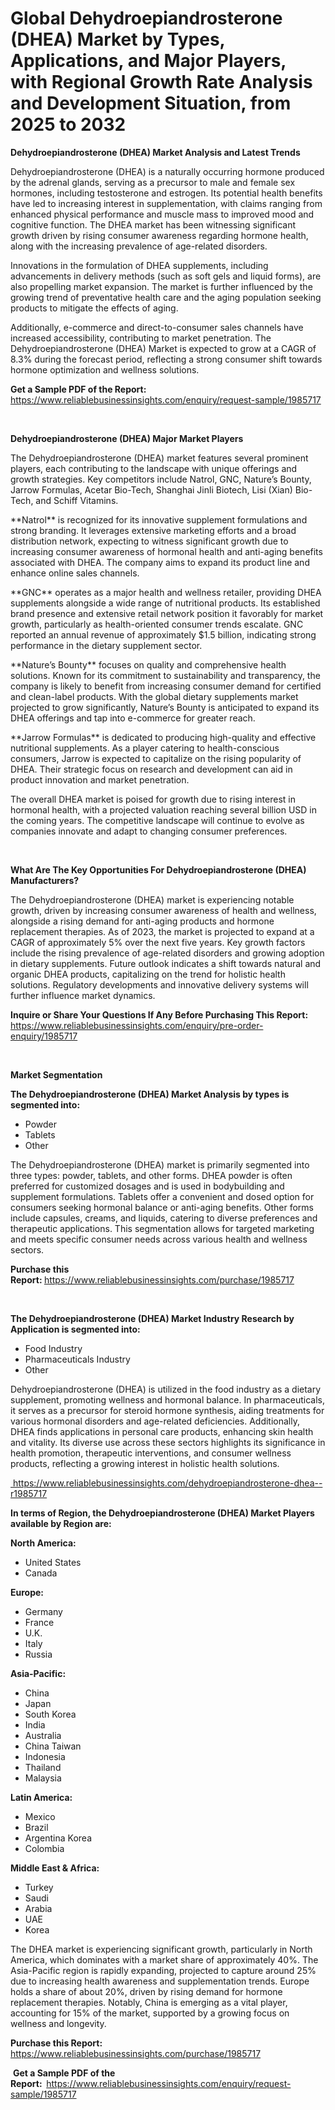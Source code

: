 <p><h1>Global Dehydroepiandrosterone (DHEA) Market by Types, Applications, and Major Players, with Regional Growth Rate Analysis and Development Situation, from 2025 to 2032</h1></p><p><strong>Dehydroepiandrosterone (DHEA) Market Analysis and Latest Trends</strong></p>
<p><p>Dehydroepiandrosterone (DHEA) is a naturally occurring hormone produced by the adrenal glands, serving as a precursor to male and female sex hormones, including testosterone and estrogen. Its potential health benefits have led to increasing interest in supplementation, with claims ranging from enhanced physical performance and muscle mass to improved mood and cognitive function. The DHEA market has been witnessing significant growth driven by rising consumer awareness regarding hormone health, along with the increasing prevalence of age-related disorders. </p><p>Innovations in the formulation of DHEA supplements, including advancements in delivery methods (such as soft gels and liquid forms), are also propelling market expansion. The market is further influenced by the growing trend of preventative health care and the aging population seeking products to mitigate the effects of aging. </p><p>Additionally, e-commerce and direct-to-consumer sales channels have increased accessibility, contributing to market penetration. The Dehydroepiandrosterone (DHEA) Market is expected to grow at a CAGR of 8.3% during the forecast period, reflecting a strong consumer shift towards hormone optimization and wellness solutions.</p></p>
<p><strong>Get a Sample PDF of the Report:&nbsp;</strong> <a href="https://www.reliablebusinessinsights.com/enquiry/request-sample/1985717?utm_campaign=2247&utm_medium=2&utm_source=Github&utm_content=ia&utm_term=15042025&utm_id=dehydroepiandrosterone-dhea">https://www.reliablebusinessinsights.com/enquiry/request-sample/1985717</a></p>
<p>&nbsp;</p>
<p><strong>Dehydroepiandrosterone (DHEA) Major Market Players</strong></p>
<p><p>The Dehydroepiandrosterone (DHEA) market features several prominent players, each contributing to the landscape with unique offerings and growth strategies. Key competitors include Natrol, GNC, Nature’s Bounty, Jarrow Formulas, Acetar Bio-Tech, Shanghai Jinli Biotech, Lisi (Xian) Bio-Tech, and Schiff Vitamins.</p><p>**Natrol** is recognized for its innovative supplement formulations and strong branding. It leverages extensive marketing efforts and a broad distribution network, expecting to witness significant growth due to increasing consumer awareness of hormonal health and anti-aging benefits associated with DHEA. The company aims to expand its product line and enhance online sales channels.</p><p>**GNC** operates as a major health and wellness retailer, providing DHEA supplements alongside a wide range of nutritional products. Its established brand presence and extensive retail network position it favorably for market growth, particularly as health-oriented consumer trends escalate. GNC reported an annual revenue of approximately $1.5 billion, indicating strong performance in the dietary supplement sector.</p><p>**Nature’s Bounty** focuses on quality and comprehensive health solutions. Known for its commitment to sustainability and transparency, the company is likely to benefit from increasing consumer demand for certified and clean-label products. With the global dietary supplements market projected to grow significantly, Nature’s Bounty is anticipated to expand its DHEA offerings and tap into e-commerce for greater reach.</p><p>**Jarrow Formulas** is dedicated to producing high-quality and effective nutritional supplements. As a player catering to health-conscious consumers, Jarrow is expected to capitalize on the rising popularity of DHEA. Their strategic focus on research and development can aid in product innovation and market penetration.</p><p>The overall DHEA market is poised for growth due to rising interest in hormonal health, with a projected valuation reaching several billion USD in the coming years. The competitive landscape will continue to evolve as companies innovate and adapt to changing consumer preferences.</p></p>
<p>&nbsp;</p>
<p><strong>What Are The Key Opportunities For Dehydroepiandrosterone (DHEA) Manufacturers?</strong></p>
<p><p>The Dehydroepiandrosterone (DHEA) market is experiencing notable growth, driven by increasing consumer awareness of health and wellness, alongside a rising demand for anti-aging products and hormone replacement therapies. As of 2023, the market is projected to expand at a CAGR of approximately 5% over the next five years. Key growth factors include the rising prevalence of age-related disorders and growing adoption in dietary supplements. Future outlook indicates a shift towards natural and organic DHEA products, capitalizing on the trend for holistic health solutions. Regulatory developments and innovative delivery systems will further influence market dynamics.</p></p>
<p><strong>Inquire or Share Your Questions If Any Before Purchasing This Report:</strong> <a href="https://www.reliablebusinessinsights.com/enquiry/pre-order-enquiry/1985717?utm_campaign=2247&utm_medium=2&utm_source=Github&utm_content=ia&utm_term=15042025&utm_id=dehydroepiandrosterone-dhea">https://www.reliablebusinessinsights.com/enquiry/pre-order-enquiry/1985717</a></p>
<p>&nbsp;</p>
<p><strong>Market Segmentation</strong></p>
<p><strong>The Dehydroepiandrosterone (DHEA) Market Analysis by types is segmented into:</strong></p>
<p><ul><li>Powder</li><li>Tablets</li><li>Other</li></ul></p>
<p><p>The Dehydroepiandrosterone (DHEA) market is primarily segmented into three types: powder, tablets, and other forms. DHEA powder is often preferred for customized dosages and is used in bodybuilding and supplement formulations. Tablets offer a convenient and dosed option for consumers seeking hormonal balance or anti-aging benefits. Other forms include capsules, creams, and liquids, catering to diverse preferences and therapeutic applications. This segmentation allows for targeted marketing and meets specific consumer needs across various health and wellness sectors.</p></p>
<p><strong>Purchase this Report:&nbsp;</strong><a href="https://www.reliablebusinessinsights.com/purchase/1985717?utm_campaign=2247&utm_medium=2&utm_source=Github&utm_content=ia&utm_term=15042025&utm_id=dehydroepiandrosterone-dhea">https://www.reliablebusinessinsights.com/purchase/1985717</a></p>
<p>&nbsp;</p>
<p><strong>The Dehydroepiandrosterone (DHEA) Market Industry Research by Application is segmented into:</strong></p>
<p><ul><li>Food Industry</li><li>Pharmaceuticals Industry</li><li>Other</li></ul></p>
<p><p>Dehydroepiandrosterone (DHEA) is utilized in the food industry as a dietary supplement, promoting wellness and hormonal balance. In pharmaceuticals, it serves as a precursor for steroid hormone synthesis, aiding treatments for various hormonal disorders and age-related deficiencies. Additionally, DHEA finds applications in personal care products, enhancing skin health and vitality. Its diverse use across these sectors highlights its significance in health promotion, therapeutic interventions, and consumer wellness products, reflecting a growing interest in holistic health solutions.</p></p>
<p><a href="https://www.reliablebusinessinsights.com/dehydroepiandrosterone-dhea--r1985717?utm_campaign=2247&utm_medium=2&utm_source=Github&utm_content=ia&utm_term=15042025&utm_id=dehydroepiandrosterone-dhea">&nbsp;https://www.reliablebusinessinsights.com/dehydroepiandrosterone-dhea--r1985717</a></p>
<p><strong>In terms of Region, the Dehydroepiandrosterone (DHEA) Market Players available by Region are:</strong></p>
<p>
    <p> <strong> North America: </strong>
        <ul>
            <li>United States</li>
            <li>Canada</li>
        </ul>
        </p> 
    <p> <strong> Europe: </strong>
        <ul>
            <li>Germany</li>
            <li>France</li>
            <li>U.K.</li>
            <li>Italy</li>
            <li>Russia</li>
        </ul>
        </p> 
    <p> <strong> Asia-Pacific: </strong>
        <ul>
            <li>China</li>
            <li>Japan</li>
            <li>South Korea</li>
            <li>India</li>
            <li>Australia</li>
            <li>China Taiwan</li>
            <li>Indonesia</li>
            <li>Thailand</li>
            <li>Malaysia</li>
        </ul>
        </p> 
    <p> <strong> Latin America: </strong>
        <ul>
            <li>Mexico</li>
            <li>Brazil</li>
            <li>Argentina Korea</li>
            <li>Colombia</li>
        </ul>
        </p> 
    <p> <strong> Middle East & Africa: </strong>
        <ul>
            <li>Turkey</li>
            <li>Saudi</li>
            <li>Arabia</li>
            <li>UAE</li>
            <li>Korea</li>
        </ul>
    </p>
    </p>
<p><p>The DHEA market is experiencing significant growth, particularly in North America, which dominates with a market share of approximately 40%. The Asia-Pacific region is rapidly expanding, projected to capture around 25% due to increasing health awareness and supplementation trends. Europe holds a share of about 20%, driven by rising demand for hormone replacement therapies. Notably, China is emerging as a vital player, accounting for 15% of the market, supported by a growing focus on wellness and longevity.</p></p>
<p><strong>Purchase this Report: </strong><a href="https://www.reliablebusinessinsights.com/purchase/1985717?utm_campaign=2247&utm_medium=2&utm_source=Github&utm_content=ia&utm_term=15042025&utm_id=dehydroepiandrosterone-dhea">https://www.reliablebusinessinsights.com/purchase/1985717</a></p>
<p>&nbsp;<strong>Get a Sample PDF of the Report:&nbsp;&nbsp;</strong><a href="https://www.reliablebusinessinsights.com/enquiry/request-sample/1985717?utm_campaign=2247&utm_medium=2&utm_source=Github&utm_content=ia&utm_term=15042025&utm_id=dehydroepiandrosterone-dhea">https://www.reliablebusinessinsights.com/enquiry/request-sample/1985717</a></p>
<p><strong></strong></p>
<p><p></p><p></p><p></p></p>
